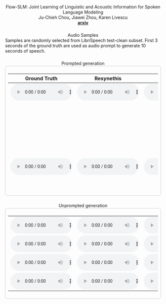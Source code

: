## 
<div align="center">Flow-SLM: Joint Learning of Linguistic and Acoustic Information for Spoken Language Modeling</div>

<div align="center">
  Ju-Chieh Chou, Jiawei Zhou, Karen Livescu
  <br>
  <b><a href="https://arxiv.org/abs/2406.02413" target="_blank">arxiv</a></b>
</div>

<div align="center"></div>

### 
<div align="center">Audio Samples</div>

<div align="left">Samples are randomly selected from LibriSpeech test-clean subset. First 3 seconds of the ground truth are used as audio prompt to generate 10 seconds of speech. </div>

### 
<div align="center">Prompted generation</div>

<div style="max-height: 400px; overflow-y: auto; border: 1px solid #ccc; border-radius: 6px; padding: 8px;">
  
| Ground Truth | Resynethis | Prompts | Continuations |
| :---: | :---: | :---: | :---: |
| <audio src="samples/ground_truth/00.wav" controls style="width:200px;"></audio> | <audio src="samples/resynth/00.wav" controls style="width:200px;"></audio> | <audio src="samples/prompts/00.wav" controls style="width:200px;"></audio> | <audio src="samples/continuations/00_00.wav" controls style="width:200px;"></audio> | 
| | | | <audio src="samples/continuations/00_01.wav" controls style="width:200px;"></audio> | 
| | | | <audio src="samples/continuations/00_02.wav" controls style="width:200px;"></audio> | 
| | | | <audio src="samples/continuations/00_03.wav" controls style="width:200px;"></audio> | 
| <audio src="samples/ground_truth/169.wav" controls style="width:200px;"></audio> | <audio src="samples/resynth/169.wav" controls style="width:200px;"></audio> | <audio src="samples/prompts/169.wav" controls style="width:200px;"></audio> | <audio src="samples/continuations/169_00.wav" controls style="width:200px;"></audio> | 
| | | | <audio src="samples/continuations/169_01.wav" controls style="width:200px;"></audio> | 
| | | | <audio src="samples/continuations/169_02.wav" controls style="width:200px;"></audio> | 
| | | | <audio src="samples/continuations/169_03.wav" controls style="width:200px;"></audio> | 
| <audio src="samples/ground_truth/180.wav" controls style="width:200px;"></audio> | <audio src="samples/resynth/180.wav" controls style="width:200px;"></audio> | <audio src="samples/prompts/180.wav" controls style="width:200px;"></audio> | <audio src="samples/continuations/180_00.wav" controls style="width:200px;"></audio> | 
| | | | <audio src="samples/continuations/180_01.wav" controls style="width:200px;"></audio> | 
| | | | <audio src="samples/continuations/180_02.wav" controls style="width:200px;"></audio> | 
| | | | <audio src="samples/continuations/180_03.wav" controls style="width:200px;"></audio> | 
| <audio src="samples/ground_truth/219.wav" controls style="width:200px;"></audio> | <audio src="samples/resynth/219.wav" controls style="width:200px;"></audio> | <audio src="samples/prompts/219.wav" controls style="width:200px;"></audio> | <audio src="samples/continuations/219_00.wav" controls style="width:200px;"></audio> | 
| | | | <audio src="samples/continuations/219_01.wav" controls style="width:200px;"></audio> | 
| | | | <audio src="samples/continuations/219_02.wav" controls style="width:200px;"></audio> | 
| | | | <audio src="samples/continuations/219_03.wav" controls style="width:200px;"></audio> | 
| <audio src="samples/ground_truth/280.wav" controls style="width:200px;"></audio> | <audio src="samples/resynth/280.wav" controls style="width:200px;"></audio> | <audio src="samples/prompts/280.wav" controls style="width:200px;"></audio> | <audio src="samples/continuations/280_00.wav" controls style="width:200px;"></audio> | 
| | | | <audio src="samples/continuations/280_01.wav" controls style="width:200px;"></audio> | 
| | | | <audio src="samples/continuations/280_02.wav" controls style="width:200px;"></audio> | 
| | | | <audio src="samples/continuations/280_03.wav" controls style="width:200px;"></audio> | 
| <audio src="samples/ground_truth/281.wav" controls style="width:200px;"></audio> | <audio src="samples/resynth/281.wav" controls style="width:200px;"></audio> | <audio src="samples/prompts/281.wav" controls style="width:200px;"></audio> | <audio src="samples/continuations/281_00.wav" controls style="width:200px;"></audio> | 
| | | | <audio src="samples/continuations/281_01.wav" controls style="width:200px;"></audio> | 
| | | | <audio src="samples/continuations/281_02.wav" controls style="width:200px;"></audio> | 
| | | | <audio src="samples/continuations/281_03.wav" controls style="width:200px;"></audio> | 
| <audio src="samples/ground_truth/386.wav" controls style="width:200px;"></audio> | <audio src="samples/resynth/386.wav" controls style="width:200px;"></audio> | <audio src="samples/prompts/386.wav" controls style="width:200px;"></audio> | <audio src="samples/continuations/386_00.wav" controls style="width:200px;"></audio> | 
| | | | <audio src="samples/continuations/386_01.wav" controls style="width:200px;"></audio> | 
| | | | <audio src="samples/continuations/386_02.wav" controls style="width:200px;"></audio> | 
| | | | <audio src="samples/continuations/386_03.wav" controls style="width:200px;"></audio> | 
| <audio src="samples/ground_truth/478.wav" controls style="width:200px;"></audio> | <audio src="samples/resynth/478.wav" controls style="width:200px;"></audio> | <audio src="samples/prompts/478.wav" controls style="width:200px;"></audio> | <audio src="samples/continuations/478_00.wav" controls style="width:200px;"></audio> | 
| | | | <audio src="samples/continuations/478_01.wav" controls style="width:200px;"></audio> | 
| | | | <audio src="samples/continuations/478_02.wav" controls style="width:200px;"></audio> | 
| | | | <audio src="samples/continuations/478_03.wav" controls style="width:200px;"></audio> | 
</div>

### 
<div align="center">Unprompted generation</div>

<div style="max-height: 400px; overflow-y: auto; border: 1px solid #ccc; border-radius: 6px; padding: 8px;">
  <div align="center">
    <table>
      <tr>
        <td><audio src="samples/unprompted/00.wav" controls style="width:200px;"></audio></td>
        <td><audio src="samples/unprompted/01.wav" controls style="width:200px;"></audio></td>
        <td><audio src="samples/unprompted/02.wav" controls style="width:200px;"></audio></td>
      </tr>
      <tr>
        <td><audio src="samples/unprompted/03.wav" controls style="width:200px;"></audio></td>
        <td><audio src="samples/unprompted/04.wav" controls style="width:200px;"></audio></td>
        <td><audio src="samples/unprompted/05.wav" controls style="width:200px;"></audio></td>
      </tr>
      <tr>
        <td><audio src="samples/unprompted/06.wav" controls style="width:200px;"></audio></td>
        <td><audio src="samples/unprompted/07.wav" controls style="width:200px;"></audio></td>
        <td><audio src="samples/unprompted/08.wav" controls style="width:200px;"></audio></td>
      </tr>
      <tr>
        <td><audio src="samples/unprompted/09.wav" controls style="width:200px;"></audio></td>
        <td><audio src="samples/unprompted/10.wav" controls style="width:200px;"></audio></td>
        <td><audio src="samples/unprompted/11.wav" controls style="width:200px;"></audio></td>
      </tr>
    </table>
  </div>
</div>


